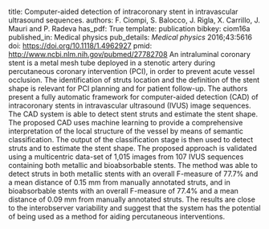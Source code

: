 title: Computer-aided detection of intracoronary stent in intravascular ultrasound sequences.
authors: F. Ciompi, S. Balocco, J. Rigla, X. Carrillo, J. Mauri and P. Radeva
has_pdf: True
template: publication
bibkey: ciom16a
published_in: Medical physics
pub_details: <i>Medical physics</i> 2016;43:5616
doi: https://doi.org/10.1118/1.4962927
pmid: http://www.ncbi.nlm.nih.gov/pubmed/27782708
An intraluminal coronary stent is a metal mesh tube deployed in a stenotic artery during percutaneous coronary intervention (PCI), in order to prevent acute vessel occlusion. The identification of struts location and the definition of the stent shape is relevant for PCI planning and for patient follow-up. The authors present a fully automatic framework for computer-aided detection (CAD) of intracoronary stents in intravascular ultrasound (IVUS) image sequences. The CAD system is able to detect stent struts and estimate the stent shape. The proposed CAD uses machine learning to provide a comprehensive interpretation of the local structure of the vessel by means of semantic classification. The output of the classification stage is then used to detect struts and to estimate the stent shape. The proposed approach is validated using a multicentric data-set of 1,015 images from 107 IVUS sequences containing both metallic and bioabsorbable stents. The method was able to detect struts in both metallic stents with an overall F-measure of 77.7% and a mean distance of 0.15 mm from manually annotated struts, and in bioabsorbable stents with an overall F-measure of 77.4% and a mean distance of 0.09 mm from manually annotated struts. The results are close to the interobserver variability and suggest that the system has the potential of being used as a method for aiding percutaneous interventions.

